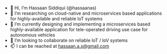 - 👋 Hi, I’m Hassaan Siddiqui (@hassaanas)
- 👀 I’m researching on cloud-native and microservices based applications for highly-available and reliable IoT systems
- 🌱 I’m currently designing and implementing a microservices based highly-available application for tele-operated driving use case for autonomous vehicles 
- 💞️ I’m looking to collaborate on reliable IoT / IoV systems
- 📫 I can be reached at hassaan.a.s@gmail.com

<!---
hassaanas/hassaanas is a ✨ special ✨ repository because its `README.md` (this file) appears on your GitHub profile.
You can click the Preview link to take a look at your changes.
--->
